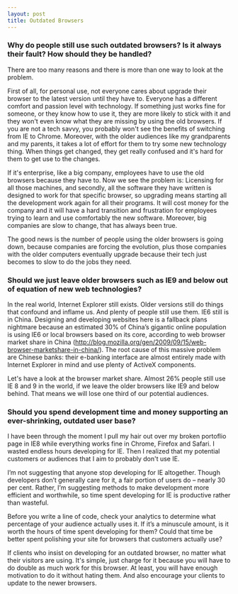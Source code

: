 ```yaml
---
layout: post
title: Outdated Browsers
---
```


### Why do people still use such outdated browsers? Is it always their fault? How should they be handled?
 There are too many reasons and there is more than one way to look at the problem.
 
 First of all, for personal use, not everyone cares about upgrade their browser to the latest version until they have to. Everyone has a different comfort and passion level with technology. If something just works fine for someone, or they know how to use it, they are more likely to stick with it and they won't even know what they are missing by using the old browsers. If you are not a tech savvy, you probably won't see the benefits of switching from IE to Chrome. Moreover, with the older audiences like my grandparents and my parents, it takes a lot of effort for them to try some new technology thing. When things get changed, they get really confused and it's hard for them to get use to the changes.
 
  If it's enterprise, like a big company, employees have to use the old browsers because they have to. Now we see the problem is: Licensing for all those machines, and secondly, all the software they have written is designed to work for that specific browser, so upgrading means starting all the development work again for all their programs. It will cost money for the company and it will have a hard transition and frustration for employees trying to learn and use comfortably the new software. Moreover, big companies are slow to change, that has always been true.
  
  The good news is the number of people using the older browsers is going down, because companies are forcing the evolution, plus those companies with the older computers eventually upgrade because their tech just becomes to slow to do the jobs they need.
  
### Should we just leave older browsers such as IE9 and below out of equation of new web technologies?

 In the real world, Internet Explorer still exists. Older versions still do things that confound and inflame us. And plenty of people still use them. IE6 still is in China. Designing and developing websites here is a fallback plans nightmare because an estimated 30% of China’s gigantic online population is using IE6 or local browsers based on its core, according to web browser market share in China (http://blog.mozilla.org/gen/2009/09/15/web-browser-marketshare-in-china/). The root cause of this massive problem are Chinese banks: their e-banking interface are almost entirely made with Internet Explorer in mind and use plenty of ActiveX components. 
 
 Let's have a look at the browser market share. Almost 26% people still use IE 8 and 9 in the world, if we leave the older browsers like IE9 and below behind. That means we will lose one third of our potential audiences.

###  Should you spend development time and money supporting an ever-shrinking, outdated user base?

 I have been through the moment I pull my hair out over my broken portoflio page in IE8 while everything works fine in Chrome, Firefox and Safari. I wasted endless hours developing for IE. Then I realized that my potential customers or audiences that I aim to probably don't use IE.
 
 I’m not suggesting that anyone stop developing for IE altogether. Though developers don’t generally care for it, a fair portion of users do – nearly 30 per cent. Rather, I’m suggesting methods to make development more efficient and worthwhile, so time spent developing for IE is productive rather than wasteful.
 
 Before you write a line of code, check your analytics to determine what percentage of your audience actually uses it. If it’s a minuscule amount, is it worth the hours of time spent developing for them? Could that time be better spent polishing your site for browsers that customers actually use?
 
 If clients who insist on developing for an outdated browser, no matter what their visitors are using. It's simple, just charge for it because you will have to do double as much work for this browser. At least, you will have enough motivation to do it without hating them. And also encourage your clients to update to the newer browsers.

